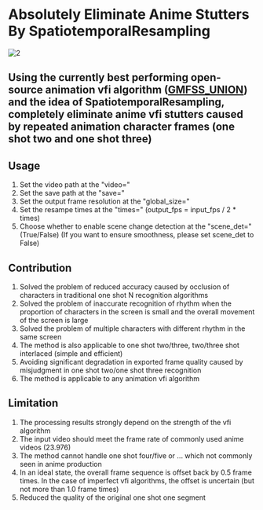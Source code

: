 # Absolutely Eliminate Anime Stutters By SpatiotemporalResampling
![2](https://github.com/hyw-dev/SpatiotemporalResampling/assets/68835291/ea34db54-d717-499e-9861-55e02a7413af)


## Using the currently best performing open-source animation vfi algorithm ([GMFSS_UNION](https://github.com/98mxr/GMFSS_union)) and the idea of SpatiotemporalResampling, completely eliminate anime vfi stutters caused by repeated animation character frames (one shot two and one shot three)

## Usage
1. Set the video path at the "video="
2. Set the save path at the "save="
3. Set the output frame resolution at the "global_size="
4. Set the resampe times at the "times=" (output_fps = input_fps / 2 * times)
5. Choose whether to enable scene change detection at the "scene_det=" (True/False) (If you want to ensure smoothness, please set scene_det to False)

## Contribution
1. Solved the problem of reduced accuracy caused by occlusion of characters in traditional one shot N recognition algorithms
2. Solved the problem of inaccurate recognition of rhythm when the proportion of characters in the screen is small and the overall movement of the screen is large
3. Solved the problem of multiple characters with different rhythm in the same screen
4. The method is also applicable to one shot two/three, two/three shot interlaced (simple and efficient)
5. Avoiding significant degradation in exported frame quality caused by misjudgment in one shot two/one shot three recognition
6. The method is applicable to any animation vfi algorithm

##  Limitation
1. The processing results strongly depend on the strength of the vfi algorithm
2. The input video should meet the frame rate of commonly used anime videos (23.976)
3. The method cannot handle one shot four/five or ... which not commonly seen in anime production
4. In an ideal state, the overall frame sequence is offset back by 0.5 frame times. In the case of imperfect vfi algorithms, the offset is uncertain (but not more than 1.0 frame times)
5. Reduced the quality of the original one shot one segment

